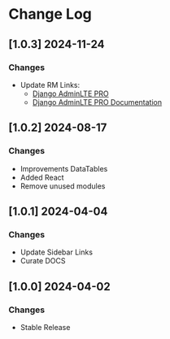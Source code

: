 # Change Log

## [1.0.3] 2024-11-24 
### Changes

- Update RM Links:
  - [Django AdminLTE PRO](https://app-generator.dev/product/adminlte-pro/django/)
  - [Django AdminLTE PRO Documentation](https://app-generator.dev/docs/products/django/adminlte-pro/index.html)

## [1.0.2] 2024-08-17 
### Changes

- Improvements DataTables
- Added React
- Remove unused modules

## [1.0.1] 2024-04-04
### Changes

- Update Sidebar Links
- Curate DOCS

## [1.0.0] 2024-04-02
### Changes

- Stable Release
